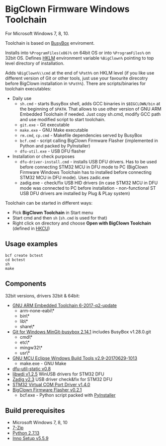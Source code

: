 # BigClown Firmware Windows Toolchain  
For Microsoft Windows 7, 8, 10.

Toolchain is based on [BusyBox](https://busybox.net/about.html) enviroment.

Installs into `%ProgramFiles(x86)%` on 64bit OS or into `%ProgramFiles%` on 32bit OS.
Defines [HKLM](https://www.google.com/search?q=hklm) environment variable `%BigClown%` pointing to top level directory of installation.

Adds `%BigClown%\\cmd` at the end of `%Path%` on HKLM level (if you like use different version of Git or other tools, just use your favourite direcotry before BigClown installation in `%Path%`). There are scripts/binaries for toolchain executables:

  * Daily use
    * `sh.cmd` - starts BusyBox shell, adds GCC binaries in `$BIGCLOWN/bin` at the beginning of `$PATH`. That allows to use other version of GNU ARM Embedded Toolchain if needed. Just copy sh.cmd, modify GCC path and use modified script to start toolchain.
    * `git.exe` - Git executable
    * `make.exe` - GNU Make executable
    * `rm.cmd`, `cp.cmd` - Makefile dependencies served by BusyBox
    * `bcf.cmd` - script calling BigClown Firmware Flasher (implemented in Python and packed by PyInstaller)
    * `dfu-util.exe` - USB DFU flasher
  * Installation or check purposes
    * `dfu-driver-install.cmd` - installs USB DFU drivers. Has to be used before connecting STM32 MCU in DFU mode to PC (BigClown Firmware Windows Toolchain has to installed before connecting STM32 MCU in DFU mode). Uses zadic.exe
    * zadig.exe - check/fix USB HID drivers (in case STM32 MCU in DFU mode was connected to PC before installation - non-functional ST USB DFU drivers are installed by Plug & PLay system)
    
Toolchain can be started in different ways:
  * Pick **BigClown Toolchain** in Start menu
  * Start cmd and then `sh` (`sh.cmd` is used for that)
  * Right click on directory and choose **Open with BigClown Toolchain** (defined in [HKCU](https://www.google.com/search?q=HKCU))
  
## Usage examples

```
bcf create bctest
cd bctest
sh
make
```

## Components 
32bit versions, drivers 32bit & 64bit:
  * [GNU ARM Embedded Toolchain 6-2017-q2-update](https://developer.arm.com/open-source/gnu-toolchain/gnu-rm/downloads)
    * arm-none-eabi\\*
    * bin\\*
    * lib\\*
    * share\\*
  * [Git for Windows MinGit-busybox 2.14.1](https://github.com/git-for-windows/git/) includes BusyBox v1.28.0.git
    * cmd\\*
    * etc\\*
    * mingw32\\*
    * usr\\*
  * [GNU MCU Eclipse Windows Build Tools v2.9-20170629-1013](https://github.com/gnu-mcu-eclipse/windows-build-tools/)
    * make.exe - GNU Make
  * [dfu-util-static v0.8](https://sourceforge.net/projects/dfu-util/files/dfu-util-0.8-binaries/win32-mingw32/)
  * [libwdi v1.2.5](https://github.com/pbatard/libwdi) WinUSB drivers for STM32 DFU
  * [Zadig v2.3](http://zadig.akeo.ie/) USB driver check&fix for STM32 DFU
  * [STM32 Virtual COM Port Driver v1.4.0](http://www.st.com/en/development-tools/stsw-stm32102.html)
  * [BigClown Firmware Flasher v0.2.1](https://github.com/bigclownlabs/bch-firmware-flasher/)
    * bcf.exe - Python script packed with [PyInstaller](http://www.pyinstaller.org/)

## Build prerequisites

  * Microsoft Windows 7, 8, 10
  * [7-Zip](http://www.7-zip.org/download.html)
  * [Python 2.7.13](https://www.python.org/downloads/release/python-2713/)
  * [Inno Setup v5.5.9](http://www.jrsoftware.org/isinfo.php)
